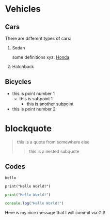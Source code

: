 # Vehicles

## Cars

There are different types of cars:

1. Sedan

    some definitions xyz: [Honda](https://honda.com.au)

2. Hatchback

## Bicycles

- this is point number 1
    - this is subpoint 1
        - this is another subpoint
- this is point number 2

# blockquote

> this is a quote from somewhere else
>> this is a nested subquote

## Codes

`hello`

```
print("Hello World!")
```

```py
print("Hello World!")
```

```js
console.log("Hello World!")
```

Here is my nice message that I will commit via Git!